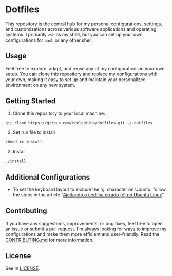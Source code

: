 # Dotfiles

This repository is the central hub for my personal configurations, settings, and customizations across various software applications and operating systems. I primarily `zsh` as my shell, but you can set up your own configurations for `bash` or any other shell.

## Usage

Feel free to explore, adapt, and reuse any of my configurations in your own setup. You can clone this repository and replace my configurations with your own, making it easy to set up and maintain your personalized environment on any new system.

## Getting Started

1. Clone this repository to your local machine:

```bash
git clone https://github.com/tcelestino/dotfiles.git ~/.dotfiles
```

2. Set run file to install

```bash
chmod +x install
```

3. Install

```bash
./install
```

## Additional Configurations

- To set the keyboard layout to include the 'ç' character on Ubuntu, follow the steps in the article "[Ajeitando o cedilha errado (ć) no Ubuntu Linux](https://www.danielkossmann.com/pt/ajeitando-cedilha-errado-ubuntu-linux/)"

## Contributing

If you have any suggestions, improvements, or bug fixes, feel free to open an issue or submit a pull request. I'm always looking for ways to improve my configurations and make them more efficient and user-friendly. Read the [CONTRIBUTING.md](CONTRIBUTING.md) for more information.

## License
See in [LICENSE](LICENSE).
